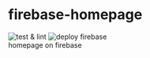 # firebase-homepage
![test & lint](https://github.com/KoinoEngineering/firebase-homepage/workflows/test%20&%20lint/badge.svg)
![deploy firebase](https://github.com/KoinoEngineering/firebase-homepage/workflows/deploy%20firebase/badge.svg)  
homepage on firebase
